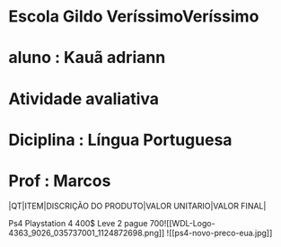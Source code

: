 # Escola Gildo VeríssimoVeríssimo

# aluno : Kauã adriann

# Atividade avaliativa

# Diciplina : Língua Portuguesa

# Prof : Marcos

|QT|ITEM|DISCRIÇÃO DO PRODUTO|VALOR UNITARIO|VALOR FINAL|

Ps4  Playstation 4   400$  Leve 2 pague 700![[WDL-Logo-4363_9026_035737001_1124872698.png]]
![[ps4-novo-preco-eua.jpg]]








